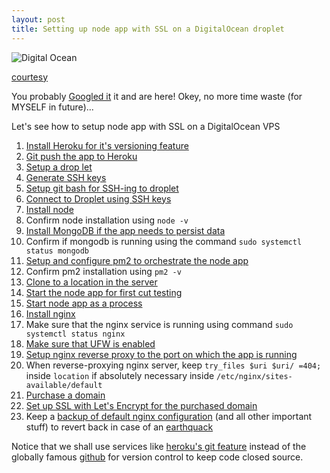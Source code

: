 ```yaml
---
layout: post
title: Setting up node app with SSL on a DigitalOcean droplet
---
```


![Digital Ocean](https://media.licdn.com/mpr/mpr/AAEAAQAAAAAAAAJOAAAAJGMzZjVlNjM4LWI0ZTctNGY2YS1hOWFlLWI2YTRmMzNhN2U3Ng.png)

[courtesy](https://www.linkedin.com/pulse/five-reasons-why-developers-love-digitalocean-janakiram-msv/)

You probably [Googled it](https://www.google.com/search?q=Setting+up+node+app+with+SSL+on+a+DigitalOcean+droplet) it and are here!
Okey, no more time waste (for MYSELF in future)...

Let's see how to setup node app with SSL on a DigitalOcean VPS

1. [Install Heroku for it's versioning feature](https://devcenter.heroku.com/articles/heroku-cli#debian-ubuntu)
2. [Git push the app to Heroku](https://devcenter.heroku.com/articles/git#deploying-code)
3. [Setup a drop let](https://www.digitalocean.com/community/tutorials/how-to-create-your-first-digitalocean-droplet)
4. [Generate SSH keys](https://confluence.atlassian.com/bitbucketserver/creating-ssh-keys-776639788.html)
5. [Setup git bash for SSH-ing to droplet](http://guides.beanstalkapp.com/version-control/git-on-windows.html)	
6. [Connect to Droplet using SSH keys](https://www.digitalocean.com/community/tutorials/how-to-connect-to-your-droplet-with-ssh)
7. [Install node](https://www.digitalocean.com/community/tutorials/how-to-install-node-js-on-ubuntu-16-04)
8. Confirm node installation using `node -v`
9. [Install MongoDB if the app needs to persist data](https://www.digitalocean.com/community/tutorials/how-to-install-mongodb-on-ubuntu-16-04)
10. Confirm if mongodb is running using the command `sudo systemctl status mongodb`
11. [Setup and configure pm2 to orchestrate the node app](https://www.digitalocean.com/community/tutorials/how-to-use-pm2-to-setup-a-node-js-production-environment-on-an-ubuntu-vps)
12. Confirm pm2 installation using `pm2 -v`
13. [Clone to a location in the server](https://devcenter.heroku.com/articles/git-clone-heroku-app)
14. [Start the node app for first cut testing](https://docs.npmjs.com/cli/start)
15. [Start node app as a process](http://pm2.keymetrics.io/docs/usage/quick-start/#usage)
16. [Install nginx](https://www.digitalocean.com/community/tutorials/how-to-install-nginx-on-ubuntu-16-04)
17. Make sure that the nginx service is running using command `sudo systemctl status nginx`
18. [Make sure that UFW is enabled](https://ubuntuforums.org/showthread.php?t=1514714)
19. [Setup nginx reverse proxy to the port on which the app is running](https://www.digitalocean.com/community/tutorials/how-to-set-up-a-node-js-application-for-production-on-ubuntu-16-04#set-up-nginx-as-a-reverse-proxy-server)
20. When reverse-proxying nginx server, keep `try_files $uri $uri/ =404;` inside `location` if absolutely necessary inside `/etc/nginx/sites-available/default`
21. [Purchase a domain](https://in.godaddy.com/domains)
22. [Set up SSL with Let's Encrypt for the purchased domain](https://www.digitalocean.com/community/tutorials/how-to-secure-nginx-with-let-s-encrypt-on-ubuntu-16-04)
23. Keep a [backup of default nginx configuration](https://gist.github.com/xameeramir/a5cb675fb6a6a64098365e89a239541d) (and all other important stuff) to revert back in case of an [earthquack](http://www.n1ads.com/data-recovery/pics/raid-server-data-recovery-services.jpg)

Notice that we shall use services like [heroku's git feature](https://devcenter.heroku.com/articles/git) instead of the globally famous [github](https://github.com/) for version control to keep code closed source.